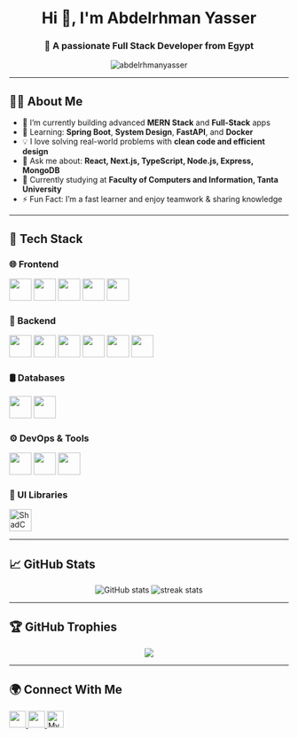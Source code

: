 <h1 align="center">Hi 👋, I'm Abdelrhman Yasser</h1>
<h3 align="center">🚀 A passionate Full Stack Developer from Egypt</h3>

<p align="center">
  <img src="https://komarev.com/ghpvc/?username=abdelrhmanyasser&label=Profile%20views&color=0e75b6&style=flat" alt="abdelrhmanyasser" />
</p>

---

## 🧑‍💻 About Me

- 🔭 I’m currently building advanced **MERN Stack** and **Full-Stack** apps
- 🌱 Learning: **Spring Boot**, **System Design**, **FastAPI**, and **Docker**
- 💡 I love solving real-world problems with **clean code and efficient design**
- 💬 Ask me about: **React, Next.js, TypeScript, Node.js, Express, MongoDB**
- 💼 Currently studying at **Faculty of Computers and Information, Tanta University**
- ⚡ Fun Fact: I’m a fast learner and enjoy teamwork & sharing knowledge

---

## 🚀 Tech Stack

### 🌐 Frontend
<p>
  <img src="https://cdn.jsdelivr.net/gh/devicons/devicon/icons/react/react-original.svg" width="40"/>
  <img src="https://cdn.jsdelivr.net/gh/devicons/devicon/icons/nextjs/nextjs-line.svg" width="40"/>
  <img src="https://cdn.jsdelivr.net/gh/devicons/devicon/icons/typescript/typescript-original.svg" width="40"/>
  <img src="https://cdn.jsdelivr.net/gh/devicons/devicon/icons/javascript/javascript-original.svg" width="40"/>
  <img src="https://cdn.jsdelivr.net/gh/devicons/devicon@latest/icons/tailwindcss/tailwindcss-original-wordmark.svg"  width="40"/>

### 🧠 Backend
<p>
  <img src="https://cdn.jsdelivr.net/gh/devicons/devicon/icons/nodejs/nodejs-original.svg" width="40"/>
  <img src="https://cdn.jsdelivr.net/gh/devicons/devicon/icons/express/express-original.svg" width="40"/>
  <img src="https://cdn.jsdelivr.net/gh/devicons/devicon/icons/python/python-original.svg" width="40"/>
  <img src="https://cdn.jsdelivr.net/gh/devicons/devicon/icons/fastapi/fastapi-original.svg" width="40"/>
  <img src="https://cdn.jsdelivr.net/gh/devicons/devicon/icons/java/java-original.svg" width="40"/>
  <img src="https://cdn.jsdelivr.net/gh/devicons/devicon/icons/spring/spring-original.svg" width="40"/>
</p>

### 🛢️ Databases
<p>
  <img src="https://cdn.jsdelivr.net/gh/devicons/devicon/icons/mongodb/mongodb-original.svg" width="40"/>
  <img src="https://cdn.jsdelivr.net/gh/devicons/devicon/icons/mysql/mysql-original.svg" width="40"/>
</p>

### ⚙️ DevOps & Tools
<p>
  <img src="https://cdn.jsdelivr.net/gh/devicons/devicon/icons/docker/docker-original.svg" width="40"/>
  <img src="https://cdn.jsdelivr.net/gh/devicons/devicon/icons/git/git-original.svg" width="40"/>
  <img src="https://cdn.jsdelivr.net/gh/devicons/devicon/icons/github/github-original.svg" width="40"/>
</p>

### 🧩 UI Libraries
<p>
  <img src="https://avatars.githubusercontent.com/u/139895814?s=200&v=4" width="40" title="ShadCN UI"/>
</p>

---

## 📈 GitHub Stats

<p align="center">
  <img src="https://github-readme-stats.vercel.app/api?username=abdelrhmanyasser&show_icons=true&theme=radical" alt="GitHub stats" />
  <img src="https://github-readme-streak-stats.herokuapp.com/?user=abdelrhmanyasser&theme=radical" alt="streak stats"/>
</p>

---

## 🏆 GitHub Trophies

<p align="center">
  <img src="https://github-profile-trophy.vercel.app/?username=abdelrhmanyasser&theme=onedark" />
</p>

---

## 🌍 Connect With Me

<p align="left">
  <a href="https://www.linkedin.com/in/yourlinkedin/" target="_blank">
    <img src="https://cdn.jsdelivr.net/gh/devicons/devicon/icons/linkedin/linkedin-original.svg" width="30" />
  </a>
  <a href="mailto:your-email@gmail.com">
    <img src="https://cdn-icons-png.flaticon.com/512/732/732200.png" width="30" />
  </a>
  <a href="https://your-portfolio-link.com" target="_blank">
    <img src="https://cdn-icons-png.flaticon.com/512/841/841364.png" width="30" title="My Portfolio" />
  </a>
</p>
